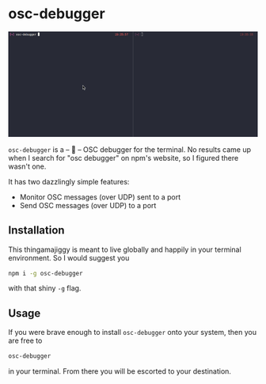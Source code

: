 # osc-debugger

![Example of using osc-debugger](example.gif)

`osc-debugger` is a – 🥁 – OSC debugger for the terminal. No results came up when I search for "osc debugger" on npm's website, so I figured there wasn't one.

It has two dazzlingly simple features:

* Monitor OSC messages (over UDP) sent to a port
* Send OSC messages (over UDP) to a port

## Installation

This thingamajiggy is meant to live globally and happily in your terminal environment. So I would suggest you

```sh
npm i -g osc-debugger
```

with that shiny `-g` flag.

## Usage

If you were brave enough to install `osc-debugger` onto your system, then you are free to

```sh
osc-debugger
```

in your terminal. From there you will be escorted to your destination.
